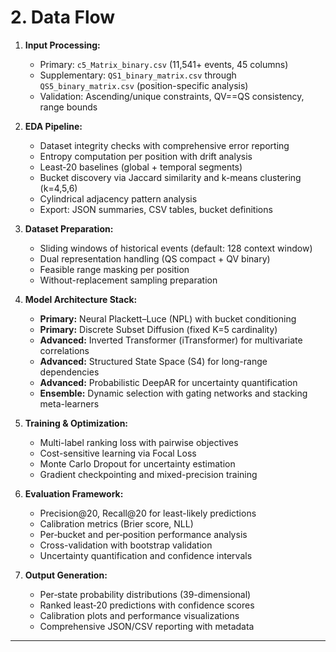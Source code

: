 # 2. Data Flow

1. **Input Processing:**
   - Primary: `c5_Matrix_binary.csv` (11,541+ events, 45 columns)
   - Supplementary: `QS1_binary_matrix.csv` through `QS5_binary_matrix.csv` (position-specific analysis)
   - Validation: Ascending/unique constraints, QV==QS consistency, range bounds

2. **EDA Pipeline:**
   - Dataset integrity checks with comprehensive error reporting
   - Entropy computation per position with drift analysis
   - Least‑20 baselines (global + temporal segments)
   - Bucket discovery via Jaccard similarity and k-means clustering (k=4,5,6)
   - Cylindrical adjacency pattern analysis
   - Export: JSON summaries, CSV tables, bucket definitions

3. **Dataset Preparation:**
   - Sliding windows of historical events (default: 128 context window)
   - Dual representation handling (QS compact + QV binary)
   - Feasible range masking per position
   - Without-replacement sampling preparation

4. **Model Architecture Stack:**
   - **Primary:** Neural Plackett–Luce (NPL) with bucket conditioning
   - **Primary:** Discrete Subset Diffusion (fixed K=5 cardinality)
   - **Advanced:** Inverted Transformer (iTransformer) for multivariate correlations
   - **Advanced:** Structured State Space (S4) for long-range dependencies
   - **Advanced:** Probabilistic DeepAR for uncertainty quantification
   - **Ensemble:** Dynamic selection with gating networks and stacking meta-learners

5. **Training & Optimization:**
   - Multi-label ranking loss with pairwise objectives
   - Cost-sensitive learning via Focal Loss
   - Monte Carlo Dropout for uncertainty estimation
   - Gradient checkpointing and mixed-precision training

6. **Evaluation Framework:**
   - Precision@20, Recall@20 for least-likely predictions
   - Calibration metrics (Brier score, NLL)
   - Per‑bucket and per‑position performance analysis
   - Cross-validation with bootstrap validation
   - Uncertainty quantification and confidence intervals

7. **Output Generation:**
   - Per‑state probability distributions (39-dimensional)
   - Ranked least‑20 predictions with confidence scores
   - Calibration plots and performance visualizations
   - Comprehensive JSON/CSV reporting with metadata

---
